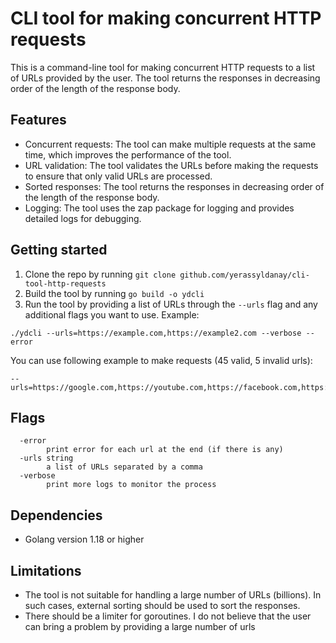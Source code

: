 # CLI tool for making concurrent HTTP requests

This is a command-line tool for making concurrent HTTP requests to a list of URLs provided by the user. The tool returns the responses in decreasing order of the length of the response body.

## Features

- Concurrent requests: The tool can make multiple requests at the same time, which improves the performance of the tool.
- URL validation: The tool validates the URLs before making the requests to ensure that only valid URLs are processed.
- Sorted responses: The tool returns the responses in decreasing order of the length of the response body.
- Logging: The tool uses the zap package for logging and provides detailed logs for debugging.

## Getting started

1. Clone the repo by running `git clone github.com/yerassyldanay/cli-tool-http-requests`
2. Build the tool by running `go build -o ydcli`
3. Run the tool by providing a list of URLs through the `--urls` flag and any additional flags you want to use. Example: 

```code
./ydcli --urls=https://example.com,https://example2.com --verbose --error
```

You can use following example to make requests (45 valid, 5 invalid urls):
```code
--urls=https://google.com,https://youtube.com,https://facebook.com,https://twitter.com,https://instagram.com,https://linkedin.com,https://pinterest.com,https://reddit.com,https://apple.com,https://amazon.com,https://ebay.com,https://netflix.com,https://spotify.com,https://gmail.com,https://skype.com,https://whatsapp.com,https://tiktok.com,https://zoom.us,https://github.com,https://dropbox.com,https://soundcloud.com,https://wordpress.com,https://slack.com,https://telegram.com,https://trello.com,https://buffer.com,https://hootsuite.com,https://hubspot.com,https://surveymonkey.com,https://wix.com,https://shopify.com,https://squarespace.com,https://canva.com,https://issuu.com,https://weebly.com,https://wufoo.com,https://typeform.com,https://jotform.com,https://zendesk.com,https://salesforce.com,https://zoho.com,https://freshbooks.com,https://invalid.com,https://fake.com,https://notreal.com,https://nonexistent.com,https://doesnotexist.com
```

## Flags 

```code
  -error
        print error for each url at the end (if there is any)
  -urls string
        a list of URLs separated by a comma
  -verbose
        print more logs to monitor the process
```

## Dependencies

- Golang version 1.18 or higher

## Limitations

- The tool is not suitable for handling a large number of URLs (billions). In such cases, external sorting should be used to sort the responses.
- There should be a limiter for goroutines. I do not believe that the user can bring a problem by providing a large number of urls
